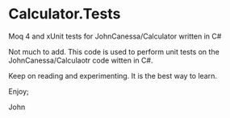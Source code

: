 # Calculator.Tests
Moq 4 and xUnit tests for JohnCanessa/Calculator written in C#

Not much to add.
This code is used to perform unit tests on the JohnCanessa/Calculaotr
code witten in C#.

Keep on reading and experimenting.
It is the best way to learn.

Enjoy;

John

